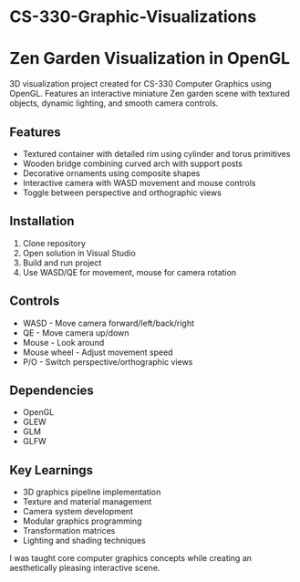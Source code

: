 # CS-330-Graphic-Visualizations

# Zen Garden Visualization in OpenGL

3D visualization project created for CS-330 Computer Graphics using OpenGL. Features an interactive miniature Zen garden scene with textured objects, dynamic lighting, and smooth camera controls.

## Features
- Textured container with detailed rim using cylinder and torus primitives
- Wooden bridge combining curved arch with support posts
- Decorative ornaments using composite shapes
- Interactive camera with WASD movement and mouse controls
- Toggle between perspective and orthographic views

## Installation
1. Clone repository
2. Open solution in Visual Studio
3. Build and run project
4. Use WASD/QE for movement, mouse for camera rotation

## Controls
- WASD - Move camera forward/left/back/right
- QE - Move camera up/down  
- Mouse - Look around
- Mouse wheel - Adjust movement speed
- P/O - Switch perspective/orthographic views

## Dependencies
- OpenGL
- GLEW
- GLM
- GLFW

## Key Learnings
- 3D graphics pipeline implementation
- Texture and material management
- Camera system development
- Modular graphics programming
- Transformation matrices 
- Lighting and shading techniques

I was taught core computer graphics concepts while creating an aesthetically pleasing interactive scene.
